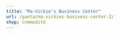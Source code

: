 ```yaml
---
title: "Ma-Vickie's Business Center"
url: /ganta/ma-vickies-business-center-2/
shop: commodité
---
```

